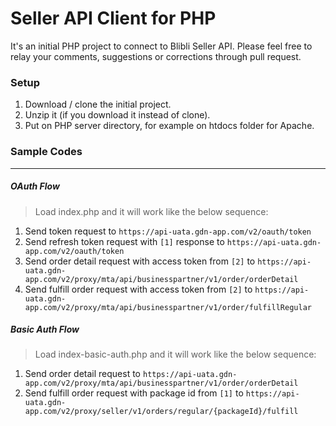 # Seller API Client for PHP

It's an initial PHP project to connect to Blibli Seller API. 
Please feel free to relay your comments, suggestions or corrections through pull request.

### Setup

1. Download / clone the initial project.
2. Unzip it (if you download it instead of clone).
3. Put on PHP server directory, for example on htdocs folder for Apache.

### Sample Codes

<hr>

##### OAuth Flow

> Load index.php and it will work like the below sequence:

1. Send token request to `https://api-uata.gdn-app.com/v2/oauth/token`
2. Send refresh token request with `[1]` response to `https://api-uata.gdn-app.com/v2/oauth/token`
3. Send order detail request with access token from `[2]` to `https://api-uata.gdn-app.com/v2/proxy/mta/api/businesspartner/v1/order/orderDetail`
4. Send fulfill order request with access token from `[2]` to `https://api-uata.gdn-app.com/v2/proxy/mta/api/businesspartner/v1/order/fulfillRegular`

##### Basic Auth Flow

> Load index-basic-auth.php and it will work like the below sequence:

1. Send order detail request to `https://api-uata.gdn-app.com/v2/proxy/mta/api/businesspartner/v1/order/orderDetail`
2. Send fulfill order request with package id from `[1]` to `https://api-uata.gdn-app.com/v2/proxy/seller/v1/orders/regular/{packageId}/fulfill`
